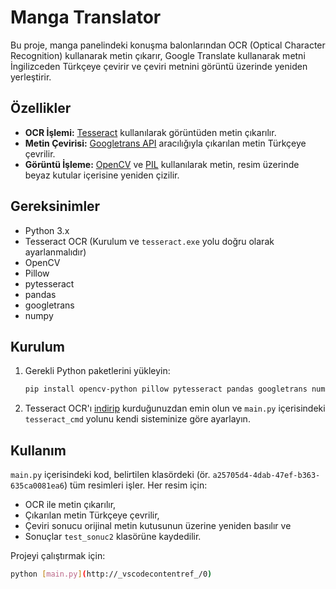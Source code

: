 # Manga Translator

Bu proje, manga panelindeki konuşma balonlarından OCR (Optical Character Recognition) kullanarak metin çıkarır, Google Translate kullanarak metni İngilizceden Türkçeye çevirir ve çeviri metnini görüntü üzerinde yeniden yerleştirir.

## Özellikler

- **OCR İşlemi:** [Tesseract](https://github.com/tesseract-ocr/tesseract) kullanılarak görüntüden metin çıkarılır.
- **Metin Çevirisi:** [Googletrans API](https://py-googletrans.readthedocs.io/) aracılığıyla çıkarılan metin Türkçeye çevrilir.
- **Görüntü İşleme:** [OpenCV](https://opencv.org/) ve [PIL](https://pillow.readthedocs.io/) kullanılarak metin, resim üzerinde beyaz kutular içerisine yeniden çizilir.

## Gereksinimler

- Python 3.x
- Tesseract OCR (Kurulum ve `tesseract.exe` yolu doğru olarak ayarlanmalıdır)
- OpenCV
- Pillow
- pytesseract
- pandas
- googletrans
- numpy

## Kurulum

1. Gerekli Python paketlerini yükleyin:
    ```sh
    pip install opencv-python pillow pytesseract pandas googletrans numpy
    ```
2. Tesseract OCR'ı [indirip](https://github.com/tesseract-ocr/tesseract) kurduğunuzdan emin olun ve `main.py` içerisindeki `tesseract_cmd` yolunu kendi sisteminize göre ayarlayın.

## Kullanım

`main.py` içerisindeki kod, belirtilen klasördeki (ör. `a25705d4-4dab-47ef-b363-635ca0081ea6`) tüm resimleri işler. Her resim için:

- OCR ile metin çıkarılır,
- Çıkarılan metin Türkçeye çevrilir,
- Çeviri sonucu orijinal metin kutusunun üzerine yeniden basılır ve
- Sonuçlar `test_sonuc2` klasörüne kaydedilir.

Projeyi çalıştırmak için:
```sh
python [main.py](http://_vscodecontentref_/0)
